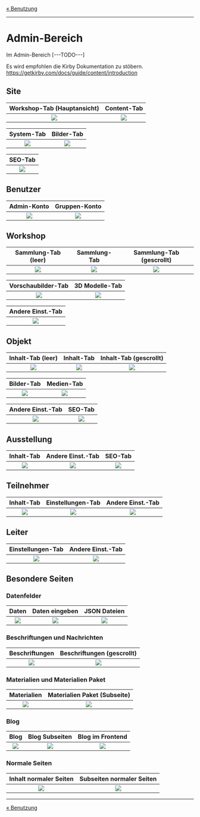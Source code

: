 [« Benutzung](../README.md)

---

# Admin-Bereich

Im Admin-Bereich
[---TODO---]

Es wird empfohlen die Kirby Dokumentation zu stöbern.
https://getkirby.com/docs/guide/content/introduction

## Site

Workshop-Tab (Hauptansicht) |  Content-Tab
:-------------------------:|:-------------------------:
![](../_media/admin/panel-tab-ws.png)  |  ![](../_media/admin/panel-tab-content.png)

System-Tab |  Bilder-Tab
:-------------------------:|:-------------------------:
![](../_media/admin/panel-system%20functions.png)  |  ![](../_media/admin/panel-tab-bilder.png)

SEO-Tab |  
:-------------------------:|
![](../_media/admin/panel-tab-seo.png)  |  

## Benutzer

Admin-Konto |  Gruppen-Konto
:-------------------------:|:-------------------------:
![](../_media/admin/users/user-eigenschaften.png)  |  ![](../_media/admin/users/tempusers-eigenschaften.png)

## Workshop

Sammlung-Tab (leer) |  Sammlung-Tab  | Sammlung-Tab (gescrollt)
:-------------------------:|:-------------------------:|:-------------------------:
![](../_media/admin/ws/ws-empty.png)  |  ![](../_media/admin/ws/ws-tab-overview%20ws%20sent.png) |  ![](../_media/admin/ws/ws-tab-overview%20ws%20sent-scrolled.png)

Vorschaubilder-Tab |  3D Modelle-Tab
:-------------------------:|:-------------------------:
![](../_media/admin/ws/ws-tab-previewbilder.png)  |  ![](../_media/admin/ws/ws-tab-3d%20assets.png)

Andere Einst.-Tab |  
:-------------------------:|
![](../_media/admin/ws/ws-tab-andereeinst.png)  |  

## Objekt

Inhalt-Tab (leer) |  Inhalt-Tab  | Inhalt-Tab (gescrollt)
:-------------------------:|:-------------------------:|:-------------------------:
![](../_media/admin/ws/exhibit/o-tab-content-leer.png)  |  ![](../_media/admin/ws/exhibit/o-tab-content.png) |  ![](../_media/admin/ws/exhibit/o-tab-content-gescrollt.png)

Bilder-Tab |  Medien-Tab
:-------------------------:|:-------------------------:
![](../_media/admin/ws/exhibit/o-tab-bilder.png)  |  ![](../_media/admin/ws/exhibit/o-tab-medien.png)

Andere Einst.-Tab |  SEO-Tab
:-------------------------:|:-------------------------:
![](../_media/admin/ws/exhibit/o-tab-andereeinst.png)  |  ![](../_media/admin/ws/exhibit/o-tab-seo.png)

## Ausstellung

Inhalt-Tab |  Andere Einst.-Tab  | SEO-Tab
:-------------------------:|:-------------------------:|:-------------------------:
![](../_media/admin/ws/exhibition/a-tab-content.png)  |  ![](../_media/admin/ws/exhibition/a-tab-andereeinst.png) |  ![](../_media/admin/ws/exhibition/a-tab-seo.png)


## Teilnehmer

Inhalt-Tab |  Einstellungen-Tab  | Andere Einst.-Tab 
:-------------------------:|:-------------------------:|:-------------------------:
![](../_media/admin/ws/curator/teilnehmer-tab-inhalt.png)  |  ![](../_media/admin/ws/curator/teilnehmer-tab-einst.png) |  ![](../_media/admin/ws/curator/teilnehmer-tab-andereeinst.png)

## Leiter

Einstellungen-Tab  | Andere Einst.-Tab 
:-------------------------:|:-------------------------:
![](../_media/admin/ws/curator_leader/leiter-tab-einst.png) |  ![](../_media/admin/ws/curator_leader/leiter-tab-andereeinst.png)

## Besondere Seiten

### Datenfelder

Daten |  Daten eingeben  |  JSON Dateien
:-------------------------:|:-------------------------:|:-------------------------:
![](../_media/admin/specials/fields-inhalt.png)  |  ![](../_media/admin/specials/fields-inhalt-eingeben.png) | ![](../_media/admin/specials/fields-json.png)

### Beschriftungen und Nachrichten

Beschriftungen |  Beschriftungen (gescrollt)
:-------------------------:|:-------------------------:
![](../_media/admin/specials/labels.png)  |  ![](../_media/admin/specials/labels-gescrollt.png)

### Materialien und Materialien Paket

Materialien |  Materialien Paket (Subseite)
:-------------------------:|:-------------------------:
![](../_media/admin/specials/materials.png)  |  ![](../_media/admin/specials/materials-package.png)

### Blog
Blog  |  Blog Subseiten  |  Blog im Frontend
:-------------------------:|:-------------------------:|:-------------------------:
![](../_media/admin/specials/blog.png) | ![](../_media/admin/specials/blog-subpages.png)  | ![](../_media/admin/specials/blog-frontend.png) 

### Normale Seiten
Inhalt normaler Seiten |  Subseiten normaler Seiten
:-------------------------:|:-------------------------:
![](../_media/admin/regulars/normale-seite.png)  |  ![](../_media/admin/regulars/normale-seite-subpages.png)




---

[« Benutzung](../README.md)
